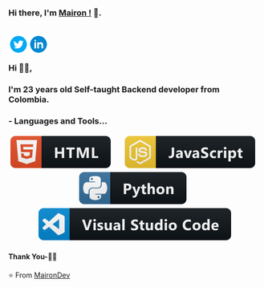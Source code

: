 ### Hi there, I'm [Mairon !](https://github.com/MaironDev) 👋.  
<br/>
<a href="https://twitter.com/MaironDev">
  <img align="left" alt="Twitter" width="40px" src="https://github.com/MaironDev/MaironDev/blob/main/assets/twitter.svg" />
</a>

<a href="https://www.linkedin.com/in/maironhernandez/">
  <img align="left" alt="Linkedin" width="40px" src="https://github.com/MaironDev/MaironDev/blob/main/assets/linkedin.svg" />
</a>

<br>
<br>

### Hi 🙋‍♂️,
### I'm 23 years old Self-taught Backend developer from Colombia.


### - Languages and Tools...

<p align="center">
<img src="https://raw.githubusercontent.com/8bithemant/8bithemant/master/svg/dev/languages/html.svg" alt="Html" style="vertical-align:top; margin:4px"> &nbsp  &nbsp <img src="https://raw.githubusercontent.com/8bithemant/8bithemant/master/svg/dev/languages/js.svg" alt="Javascript" style="vertical-align:top; margin:4px">  &nbsp  &nbsp <img src="https://raw.githubusercontent.com/8bithemant/8bithemant/master/svg/dev/languages/python.svg" alt="Python" style="vertical-align:top; margin:4px">    &nbsp &nbsp<img src="https://raw.githubusercontent.com/8bithemant/8bithemant/master/svg/dev/tools/visualstudio_code.svg" alt="Twitter" style="vertical-align:top; margin:4px">
 

</p>



#### Thank You-🙏🏼



⭐️ From [MaironDev](https://github.com/MaironDev)
